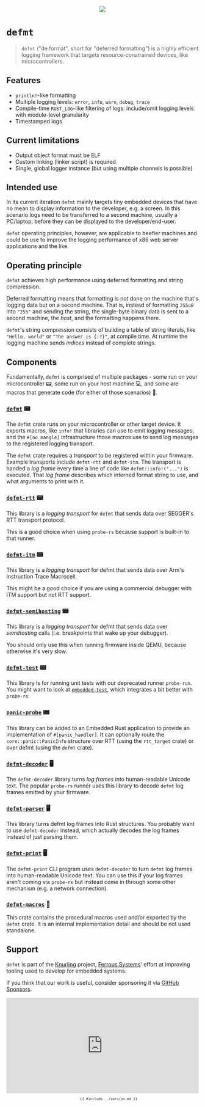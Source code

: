 <p align="center"><img src="assets/knurling_logo_light_text.svg"></p>

# `defmt`

> `defmt` ("de format", short for "deferred formatting") is a highly efficient logging framework that targets resource-constrained devices, like microcontrollers.

## Features

- `println!`-like formatting
- Multiple logging levels: `error`, `info`, `warn`, `debug`, `trace`
- Compile-time `RUST_LOG`-like filtering of logs: include/omit logging levels with module-level granularity
- Timestamped logs

## Current limitations

- Output object format must be ELF
- Custom linking (linker script) is required
- Single, global logger instance (but using multiple channels is possible)

## Intended use

In its current iteration `defmt` mainly targets tiny embedded devices that have no mean to display information to the developer, e.g. a screen.
In this scenario logs need to be transferred to a second machine, usually a PC/laptop, before they can be displayed to the developer/end-user.

`defmt` operating principles, however, are applicable to beefier machines and could be use to improve the logging performance of x86 web server applications and the like.

## Operating principle

`defmt` achieves high performance using deferred formatting and string compression.

Deferred formatting means that formatting is not done on the machine that's logging data but on a second machine.
That is, instead of formatting `255u8` into `"255"` and sending the string, the single-byte binary data is sent to a second machine, the *host*, and the formatting happens there.

`defmt`'s string compression consists of building a table of string literals, like `"Hello, world"` or `"The answer is {:?}"`, at compile time.
At runtime the logging machine sends *indices* instead of complete strings.

## Components

Fundamentally, `defmt` is comprised of multiple packages - some run on your microcontroller :pager:, some run on your host machine :computer:, and some are macros that generate code (for either of those scenarios) :construction:.

### [`defmt`](https://crates.io/crates/defmt) 📟

The `defmt` crate runs on your microcontroller or other target device. It
exports macros, like `info!` that libraries can use to emit logging messages,
and the `#[no_mangle]` infrastructure those macros use to send log messages to
the registered logging transport.

The `defmt` crate requires a *transport* to be registered within your firmware.
Example transports include `defmt-rtt` and `defmt-itm`. The transport is handed
a *log frame* every time a line of code like `defmt::info!("...")` is executed.
That *log frame* describes which interned format string to use, and what arguments
to print with it.

### [`defmt-rtt`](https://crates.io/crates/defmt-rtt) 📟

This library is a *logging transport* for `defmt` that sends data over
SEGGER's RTT transport protocol.

This is a good choice when using `probe-rs` because support is built-in to that
runner.

### [`defmt-itm`](https://crates.io/crates/defmt-itm) 📟

This library is a *logging transport* for defmt that sends data over
Arm's Instruction Trace Macrocell.

This might be a good choice if you are using a commercial debugger with ITM
support but not RTT support.

### [`defmt-semihosting`](https://crates.io/crates/defmt-semihosting) 📟

This library is a *logging transport* for defmt that sends data over
*semihosting* calls (i.e. breakpoints that wake up your debugger).

You should only use this when running firmware inside QEMU, because otherwise
it's very slow.

### [`defmt-test`](https://crates.io/crates/defmt-test) 📟

This library is for running unit tests with our deprecated runner `probe-run`.
You might want to look at [`embedded-test`], which integrates a bit better with
`probe-rs`.

[`embedded-test`]: https://crates.io/crates/embedded-test

### [`panic-probe`](https://crates.io/crates/panic-probe) 📟

This library can be added to an Embedded Rust application to provide an
implementation of `#[panic_handler]`. It can optionally route the
`core::panic::PanicInfo` structure over RTT (using the `rtt_target` crate) or
over defmt (using the `defmt` crate).

### [`defmt-decoder`](https://crates.io/crates/defmt-decoder) 🖥️

The `defmt-decoder` library turns *log frames* into human-readable Unicode text.
The popular `probe-rs` runner uses this library to decode `defmt` log frames
emitted by your firmware.

### [`defmt-parser`](https://crates.io/crates/defmt-parser) 🖥️

This library turns defmt log frames into Rust structures. You probably want to
use `defmt-decoder` instead, which actually decodes the log frames instead of
just parsing them.

### [`defmt-print`](https://crates.io/crates/defmt-print) 🖥️

The `defmt-print` CLI program uses `defmt-decoder` to turn `defmt` log frames into
human-readable Unicode text. You can use this if your log frames aren't coming
via `probe-rs` but instead come in through some other mechanism (e.g. a network
connection).

### [`defmt-macros`](https:///crates.io/crates/defmt-macros) 🚧

This crate contains the procedural macros used and/or exported by the `defmt`
crate. It is an internal implementation detail and should be not used
standalone.

## Support

`defmt` is part of the [Knurling] project, [Ferrous Systems]' effort at
improving tooling used to develop for embedded systems.

If you think that our work is useful, consider sponsoring it via [GitHub
Sponsors].

<iframe src="https://github.com/sponsors/knurling-rs/card" height=250em width=100%; title="Sponsor knurling-rs" style="border: 0; display:block; margin:auto" id="iframe"></iframe>

[Knurling]: https://knurling.ferrous-systems.com/
[Ferrous Systems]: https://ferrous-systems.com/
[GitHub Sponsors]: https://github.com/sponsors/knurling-rs


<!-- git commit & date are injected in this block -->
<div style="font-size: 0.75em;">
  <center>
    <code>
      {{ #include ../version.md }}
    </code>
  </center>
</div>
